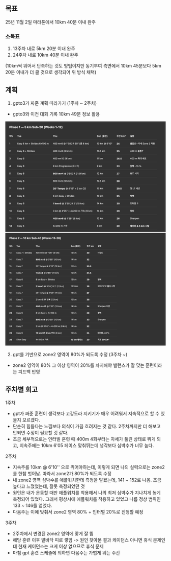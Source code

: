 ## 목표
25년 11월 2일 마라톤에서 10km 40분 이내 완주

### 소목표

1. 13주차 내로 5km 20분 이내 완주 
2. 24주차 내로 10km 40분 이내 완주

(10km씩 뛰어서 단축하는 것도 방법이지만 동기부여 측면에서 10km 45분보다 5km 20분 이내가 더 클 것으로 생각되어 위 방식 채택)


## 계획

1. gpto3가 짜준 계획 따라가기 (1주차 ~ 2주차)
- gpto3와 이전 대회 기록 10km 49분 정보 활용

![훈련 계획](./plans/훈련%20계획.png)
![훈련 계획](./plans/훈련%20계획2.png)


2. gpt를 기반으로 zone2 영역이 80%가 되도록 수정 (3주차 ~)
- zone2 영역이 80% 그 이상 영역이 20%를 차지해야 밸런스가 잘 맞는 훈련이라는 피드백 반영

## 주차별 회고

1주차
- gpt가 짜준 훈련이 생각보다 고강도라 지키기가 매우 어려워서 지속적으로 할 수 있을지 모르겠다.
- 단순히 힘들다는 느낌보다 의식이 가끔 흐려지는 것 같다. 2주차까지만 더 해보고 안되면 수정이 필요할 것 같다.
- 조금 세부적으로는 인터벌 훈련 때 400m 4회부터는 자세가 풀린 상태로 뛰게 되고, 지속주에는 10km 6'05 페이스 맞춰뛰는데 생각보다 심박수가 너무 높다.


2주차
- 지속주를 10km @ 6'10'' 으로 뛰어야하는데, 이렇게 되면 나의 실력으로는 zone2를 한참 벗어남. 따라서 zone2가 80%가 되도록 수정
- 내 zone2 영역 심박수를 애플워치한테 측정을 맡겼는데, 141 ~ 152로 나옴. 조금 높다고 느꼈었는데, 잘못 측정되었던 것
- 원인은 내가 운동할 때만 애플워치를 착용해서 나의 최저 심박수가 지나치게 높게 측정되어 있었다. 그래서 평상시에 애플워치를 착용하고 있었고 나름 정상 범위인 133 ~ 146를 얻었다.
- 다음주는 이에 맞춰서 zone2 영역 80% + 인터벌 20%로 진행할 예정


3주차
- 2주차에서 변경된 zone2 영역에 맞게 잘 뜀
- 해당 훈련 이후 발바닥 피로 쌓임 -> 원인 찾아본 결과 케이던스 아니면 휴식 문제인데 현재 케이던스는 크게 이상 없으므로 휴식 문제
- 마침 gpt 훈련 스케줄에 의하면 다음주는 가볍게 뛰는 주간